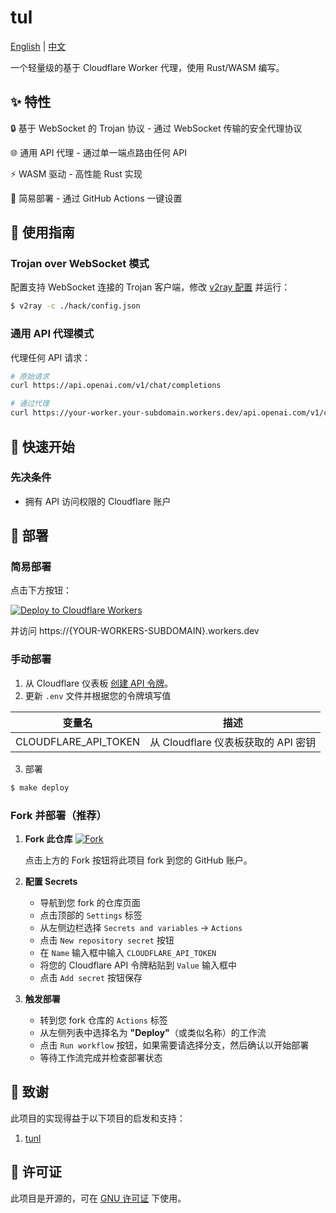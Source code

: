 # tul 

[English](README.md) | [中文](README_zh.md)

一个轻量级的基于 Cloudflare Worker 代理，使用 Rust/WASM 编写。

## ✨ 特性

🔒 基于 WebSocket 的 Trojan 协议 - 通过 WebSocket 传输的安全代理协议

🌐 通用 API 代理 - 通过单一端点路由任何 API

⚡ WASM 驱动 - 高性能 Rust 实现

🚀 简易部署 - 通过 GitHub Actions 一键设置

## 📖 使用指南

### Trojan over WebSocket 模式
配置支持 WebSocket 连接的 Trojan 客户端，修改 [v2ray 配置](./hack/config.json) 并运行：
```sh
$ v2ray -c ./hack/config.json
```

### 通用 API 代理模式
代理任何 API 请求：
```bash
# 原始请求
curl https://api.openai.com/v1/chat/completions

# 通过代理
curl https://your-worker.your-subdomain.workers.dev/api.openai.com/v1/chat/completions
```

## 🚀 快速开始

### 先决条件
- 拥有 API 访问权限的 Cloudflare 账户

## 🎨 部署

### 简易部署
点击下方按钮：

[![Deploy to Cloudflare Workers](https://deploy.workers.cloudflare.com/button)](https://deploy.workers.cloudflare.com/)

并访问 https://{YOUR-WORKERS-SUBDOMAIN}.workers.dev 

### 手动部署
1. 从 Cloudflare 仪表板 [创建 API 令牌](https://developers.cloudflare.com/fundamentals/api/get-started/create-token/)。
2. 更新 `.env` 文件并根据您的令牌填写值

| 变量名               | 描述                                           |
|---------------------|--------------------------------------------------|
| CLOUDFLARE_API_TOKEN | 从 Cloudflare 仪表板获取的 API 密钥            |

3. 部署
```sh
$ make deploy
```

### Fork 并部署（推荐）

1.  **Fork 此仓库**
    [![Fork](https://img.shields.io/badge/-Fork%20this%20repo-blue?style=for-the-badge&logo=github)](https://github.com/yylt/tul/fork)
    
    点击上方的 Fork 按钮将此项目 fork 到您的 GitHub 账户。

2.  **配置 Secrets**
    - 导航到您 fork 的仓库页面
    - 点击顶部的 `Settings` 标签
    - 从左侧边栏选择 `Secrets and variables` -> `Actions`
    - 点击 `New repository secret` 按钮
    - 在 `Name` 输入框中输入 `CLOUDFLARE_API_TOKEN`
    - 将您的 Cloudflare API 令牌粘贴到 `Value` 输入框中
    - 点击 `Add secret` 按钮保存

3.  **触发部署**
    - 转到您 fork 仓库的 `Actions` 标签
    - 从左侧列表中选择名为 **"Deploy"**（或类似名称）的工作流
    - 点击 `Run workflow` 按钮，如果需要请选择分支，然后确认以开始部署
    - 等待工作流完成并检查部署状态

## 🙏 致谢

此项目的实现得益于以下项目的启发和支持：

1.  [tunl](https://github.com/amiremohamadi/tunl)

## 📄 许可证

此项目是开源的，可在 [GNU 许可证](LICENSE) 下使用。